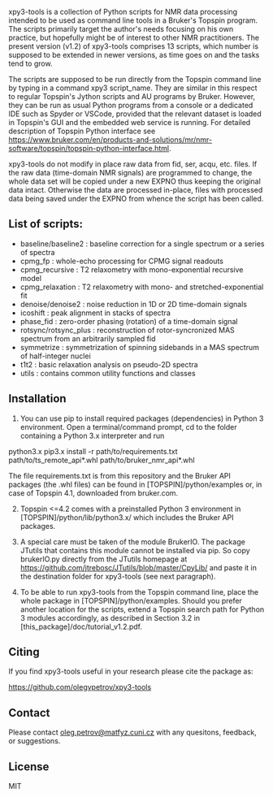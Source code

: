 xpy3-tools is a collection of Python scripts for NMR data processing intended to be used as command line tools in a Bruker's Topspin program. The scripts primarily target the author's needs focusing on his own practice, but hopefully might be of interest to other NMR practitioners. The present version (v1.2) of xpy3-tools comprises 13 scripts, which number is supposed to be extended in newer versions, as time goes on and the tasks tend to grow.

The scripts are supposed to be run directly from the Topspin command line by typing in a command xpy3 script_name. They are similar in this respect to regular Topspin's Jython scripts and AU programs by Bruker. However, they can be run as usual Python programs from a console or a dedicated IDE such as Spyder or VSCode, provided that the relevant dataset is loaded in Topspin's GUI and the embedded web service is running. For detailed description of Topspin Python interface see 
https://www.bruker.com/en/products-and-solutions/mr/nmr-software/topspin/topspin-python-interface.html. 

xpy3-tools do not modify in place raw data from fid, ser, acqu, etc. files. If the raw data (time-domain NMR signals) are programmed to change, the whole data set will be copied under a new EXPNO thus keeping the original data intact. Otherwise the data are processed in-place, files with processed data being saved under the EXPNO from whence the script has been called.

## List of scripts: 
* baseline/baseline2 : baseline correction for a single spectrum or a series of spectra
* cpmg_fp : whole-echo processing for CPMG signal readouts
* cpmg_recursive : T2 relaxometry with mono-exponential recursive model
* cpmg_relaxation : T2 relaxometry with mono- and stretched-exponential fit
* denoise/denoise2 : noise reduction in 1D or 2D time-domain signals
* icoshift : peak alignment in stacks of spectra
* phase_fid : zero-order phasing (rotation) of a time-domain signal
* rotsync/rotsync_plus : reconstruction of rotor-syncronized MAS spectrum from an arbitrarily sampled fid
* symmetrize : symmetrization of spinning sidebands in a MAS spectrum of half-integer nuclei
* t1t2 : basic relaxation analysis on pseudo-2D spectra 
* utils : contains common utility functions and classes

## Installation
1) You can use pip to install required packages (dependencies) in Python 3 environment. Open a terminal/command prompt, cd to the folder containing a Python 3.x interpreter and run

python3.x pip3.x install -r path/to/requirements.txt path/to/ts_remote_api*.whl path/to/bruker_nmr_api*.whl

The file requirements.txt is from this repository and the Bruker API packages (the .whl files) can be found in [TOPSPIN]/python/examples or, in case of Topspin 4.1, downloaded from bruker.com. 

2) Topspin <=4.2 comes with a preinstalled Python 3 environment in [TOPSPIN]/python/lib/python3.x/ which includes the Bruker API packages.

3) A special care must be taken of the module BrukerIO. The package JTutils that contains this module cannot be installed via pip. So copy brukerIO.py directly from the JTutils homepage at https://github.com/jtrebosc/JTutils/blob/master/CpyLib/ and paste it in the destination folder for xpy3-tools (see next paragraph).

4) To be able to run xpy3-tools from the Topspin command line, place the whole package in [TOPSPIN]/python/examples. Should you prefer another location for the scripts, extend a Topspin search path for Python 3 modules accordingly, as described in Section 3.2 in [this_package]/doc/tutorial_v1.2.pdf.

## Citing
If you find xpy3-tools useful in your research please cite the package as:

https://github.com/olegvpetrov/xpy3-tools

## Contact
Please contact oleg.petrov@matfyz.cuni.cz with any quesitons, feedback, or suggestions.

## License
MIT



